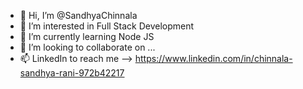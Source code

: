 - 👋 Hi, I’m @SandhyaChinnala
- 👀 I’m interested in Full Stack Development
- 🌱 I’m currently learning Node JS
- 💞️ I’m looking to collaborate on ...
- 📫 LinkedIn to reach me --> https://www.linkedin.com/in/chinnala-sandhya-rani-972b42217

<!---
SandhyaChinnala/SandhyaChinnala is a ✨ special ✨ repository because its `README.md` (this file) appears on your GitHub profile.
You can click the Preview link to take a look at your changes.
--->
